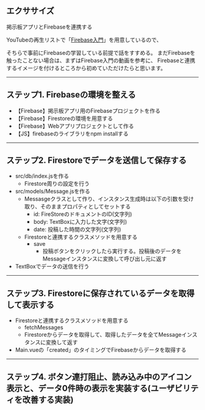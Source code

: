 ## エクササイズ

掲示板アプリとFirebaseを連携する

YouTubeの再生リストで「[Firebase入門](https://www.youtube.com/playlist?list=PLgNEd6Q0CH8E6zHmqsO7EIcqsDEeVD089)」を用意しているので、

そちらで事前にFirebaseの学習している前提で話をすすめる。
まだFirebaseを触ったことない場合は、まずはFirebase入門の動画を参考に、
Firebaseと連携するイメージを付けるところから初めていただけたらと思います。

---

## ステップ1. Firebaseの環境を整える

- 【Firebase】掲示板アプリ用のFirebaseプロジェクトを作る
- 【Firebase】Firestoreの環境を用意する
- 【Firebase】Webアプリプロジェクトとして作る
- 【JS】firebaseのライブラリをnpm installする

---

## ステップ2. Firestoreでデータを送信して保存する

- src/db/index.jsを作る
  - Firestore周りの設定を行う
- src/models/Message.jsを作る
  - Messasgeクラスとして作り、インスタンス生成時は以下の引数を受け取り、そのままプロパティとしてセットする
    - id: FireStoreのドキュメントのID(文字列)
    - body: TextBoxに入力した文字(文字列)
    - date: 投稿した時間の文字列(文字列)
  - Firestoreと連携するクラスメソッドを用意する
    - save
      - 投稿ボタンをクリックしたら実行する。投稿後のデータをMessageインスタンスに変換して呼び出し元に返す
- TextBoxでデータの送信を行う

---

## ステップ3. Firestoreに保存されているデータを取得して表示する

- Firestoreと連携するクラスメソッドを用意する
  - fetchMessages
  - Firestoreからデータを取得して、取得したデータを全てMessageインスタンスに変換して返す
- Main.vueの「created」のタイミングでFirebaseからデータを取得する

---

## ステップ4. ボタン連打阻止、読み込み中のアイコン表示と、データ0件時の表示を実装する(ユーザビリティを改善する実装)